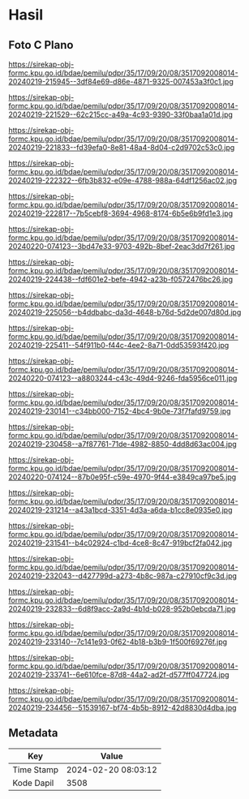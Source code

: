 # Hasil

## Foto C Plano

https://sirekap-obj-formc.kpu.go.id/bdae/pemilu/pdpr/35/17/09/20/08/3517092008014-20240219-215945--3df84e69-d86e-4871-9325-007453a3f0c1.jpg

https://sirekap-obj-formc.kpu.go.id/bdae/pemilu/pdpr/35/17/09/20/08/3517092008014-20240219-221529--62c215cc-a49a-4c93-9390-33f0baa1a01d.jpg

https://sirekap-obj-formc.kpu.go.id/bdae/pemilu/pdpr/35/17/09/20/08/3517092008014-20240219-221833--fd39efa0-8e81-48a4-8d04-c2d9702c53c0.jpg

https://sirekap-obj-formc.kpu.go.id/bdae/pemilu/pdpr/35/17/09/20/08/3517092008014-20240219-222322--6fb3b832-e09e-4788-988a-64df1256ac02.jpg

https://sirekap-obj-formc.kpu.go.id/bdae/pemilu/pdpr/35/17/09/20/08/3517092008014-20240219-222817--7b5cebf8-3694-4968-8174-6b5e6b9fd1e3.jpg

https://sirekap-obj-formc.kpu.go.id/bdae/pemilu/pdpr/35/17/09/20/08/3517092008014-20240220-074123--3bd47e33-9703-492b-8bef-2eac3dd7f261.jpg

https://sirekap-obj-formc.kpu.go.id/bdae/pemilu/pdpr/35/17/09/20/08/3517092008014-20240219-224438--fdf601e2-befe-4942-a23b-f0572476bc26.jpg

https://sirekap-obj-formc.kpu.go.id/bdae/pemilu/pdpr/35/17/09/20/08/3517092008014-20240219-225056--b4ddbabc-da3d-4648-b76d-5d2de007d80d.jpg

https://sirekap-obj-formc.kpu.go.id/bdae/pemilu/pdpr/35/17/09/20/08/3517092008014-20240219-225411--54f911b0-f44c-4ee2-8a71-0dd53593f420.jpg

https://sirekap-obj-formc.kpu.go.id/bdae/pemilu/pdpr/35/17/09/20/08/3517092008014-20240220-074123--a8803244-c43c-49d4-9246-fda5956ce011.jpg

https://sirekap-obj-formc.kpu.go.id/bdae/pemilu/pdpr/35/17/09/20/08/3517092008014-20240219-230141--c34bb000-7152-4bc4-9b0e-73f7fafd9759.jpg

https://sirekap-obj-formc.kpu.go.id/bdae/pemilu/pdpr/35/17/09/20/08/3517092008014-20240219-230458--a7f87761-71de-4982-8850-4dd8d63ac004.jpg

https://sirekap-obj-formc.kpu.go.id/bdae/pemilu/pdpr/35/17/09/20/08/3517092008014-20240220-074124--87b0e95f-c59e-4970-9f44-e3849ca97be5.jpg

https://sirekap-obj-formc.kpu.go.id/bdae/pemilu/pdpr/35/17/09/20/08/3517092008014-20240219-231214--a43a1bcd-3351-4d3a-a6da-b1cc8e0935e0.jpg

https://sirekap-obj-formc.kpu.go.id/bdae/pemilu/pdpr/35/17/09/20/08/3517092008014-20240219-231541--b4c02924-c1bd-4ce8-8c47-919bcf2fa042.jpg

https://sirekap-obj-formc.kpu.go.id/bdae/pemilu/pdpr/35/17/09/20/08/3517092008014-20240219-232043--d427799d-a273-4b8c-987a-c27910cf9c3d.jpg

https://sirekap-obj-formc.kpu.go.id/bdae/pemilu/pdpr/35/17/09/20/08/3517092008014-20240219-232833--6d8f9acc-2a9d-4b1d-b028-952b0ebcda71.jpg

https://sirekap-obj-formc.kpu.go.id/bdae/pemilu/pdpr/35/17/09/20/08/3517092008014-20240219-233140--7c141e93-0f62-4b18-b3b9-1f500f69276f.jpg

https://sirekap-obj-formc.kpu.go.id/bdae/pemilu/pdpr/35/17/09/20/08/3517092008014-20240219-233741--6e610fce-87d8-44a2-ad2f-d577ff047724.jpg

https://sirekap-obj-formc.kpu.go.id/bdae/pemilu/pdpr/35/17/09/20/08/3517092008014-20240219-234456--51539167-bf74-4b5b-8912-42d8830d4dba.jpg


## Metadata

| Key        | Value               |
| ---------- | ------------------- |
| Time Stamp | 2024-02-20 08:03:12 |
| Kode Dapil | 3508                |



